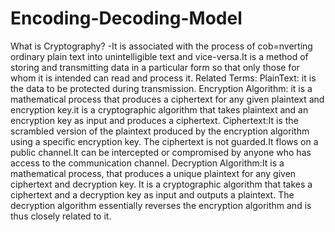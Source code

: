 # Encoding-Decoding-Model
What is Cryptography?
-It is associated with the process of cob=nverting ordinary plain text into unintelligible text and vice-versa.It is a method of storing and transmitting data in a particular form so that only those for whom it is intended can read and process it.
Related Terms:
PlainText: it is the data to be protected during transmission.
Encryption Algorithm: it is a mathematical process that produces a ciphertext for any given plaintext and encryption key.it is a cryptographic algorithm that takes plaintext and an encryption key as input and produces a ciphertext.
Ciphertext:It is the scrambled version of the plaintext produced by the encryption algorithm using a specific encryption key. The ciphertext is not guarded.It flows on a public channel.It can be intercepted or compromised by anyone who has access to the communication channel.
Decryption Algorithm:It is a mathematical process, that produces a unique plaintext for any given ciphertext and decryption key. It is a cryptographic algorithm that takes a ciphertext and a decryption key as input and outputs a plaintext. The decryption algorithm essentially reverses the encryption algorithm and is thus closely related to it.
